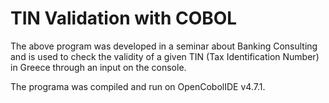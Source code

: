 # TIN Validation with COBOL

The above program was developed in a seminar about Banking Consulting and is used to check the validity of a given TIN (Tax Identification Number) in Greece through an input on the console.

The programa was compiled and run on OpenCobolIDE v4.7.1.
